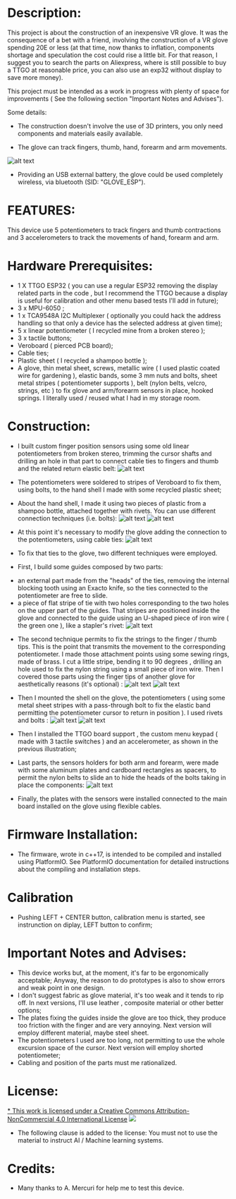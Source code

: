 Description:
============

This project is about the construction of an inexpensive VR glove. It was the consequence of a bet with a friend,  involving the construction of a VR glove spending 20E or less (at that time, now thanks to inflation, components shortage and speculation the cost could rise a little bit. For that reason, I suggest you to search the parts on Aliexpress, where is still possible to buy a TTGO at reasonable price, you can also use an exp32 without display to save more money).

This project must be intended as a work in progress with plenty of space for improvements ( See the following section "Important Notes and Advises").

Some details:

* The construction doesn't involve the use of 3D printers, you only need components and materials easily available.

* The glove can track fingers, thumb, hand, forearm and arm movements.

![alt text](screenshoots/IMG_2620.jpg "Glove Complete")

* Providing an USB external battery, the glove could be used completely wireless, via bluetooth (SID: "GLOVE_ESP").


FEATURES:
=========

This device use 5 potentiometers to track fingers and thumb contractions and 3 accelerometers to track the movements of hand, forearm and arm.


Hardware Prerequisites:
=======================

* 1 X TTGO ESP32 ( you can use a regular ESP32 removing the display related parts in the code , but I recommend the TTGO because a display is useful for calibration and other menu based tests I'll add in future);
* 3 x MPU-6050 ;
* 1 x TCA9548A I2C Multiplexer ( optionally you could hack the address handling so that only a device has the selected address at given time);
* 5 x linear potentiometer ( I recycled mine from a broken stereo );
* 3 x tactile buttons;
* Veroboard ( pierced PCB board);
* Cable ties;
* Plastic sheet ( I recycled a shampoo bottle );
* A glove, thin metal sheet, screws, metallic wire ( I used plastic coated wire for gardening ), elastic bands, some 3 mm nuts and bolts, sheet metal stripes ( potentiometer supports ), belt (nylon belts, velcro, strings, etc ) to fix glove and arm/forearm sensors in place, hooked springs. I literally used / reused what I had in my storage room.

Construction:
=============

* I built custom finger position sensors using some old linear potentiometers from  broken stereo, trimming the cursor shafts and drilling an hole in that part to connect cable ties to fingers and thumb and the related return elastic belt:
![alt text](screenshoots/IMG_4993.jpg "Finger/Thumb Sensors")

* The potentiometers were soldered to stripes of Veroboard to fix them, using bolts, to the hand shell I made with some recycled plastic sheet;

* About the hand shell, I made it using two pieces of plastic from a shampoo bottle, attached together with rivets. You can use different connection techniques (i.e. bolts):
![alt text](screenshoots/IMG_4992.jpg "Hand Shell")
![alt text](screenshoots/IMG_4991.jpg "Hand Shell - Lateral view")

* At this point it's necessary to modify the glove adding the connection to the potentiometers, using cable ties:
![alt text](screenshoots/IMG_4990.jpg "Potentiometer connections")

* To fix that ties to the glove, two different techniques were employed. 

* First, I build some guides composed by two parts:
-  an external part made from the "heads" of the ties, removing the internal blocking tooth using an Exacto knife, so the ties connected to the potentiometer are free to slide. 
- a piece of flat stripe of tie with two holes corresponding to the two holes on the upper part of the guides. That stripes are positioned inside the glove and connected to the guide using an U-shaped piece of iron wire ( the green one ), like a stapler's rivet:
![alt text](screenshoots/IMG_4944.jpg "Potentiometer stripes guides")

* The second technique permits to fix the strings to the finger / thumb tips. This is the point that transmits the movement to the corresponding potentiometer. I made those attachment points using some sewing rings, made of brass. I cut a little stripe, bending it to 90 degrees , drilling an hole used to fix the nylon string using a small piece of iron wire. Then I covered those parts using the finger tips of another glove for aesthetically reasons (it's optional) :
![alt text](screenshoots/IMG_4945.jpg "Potentiometer stripes guides 2")
![alt text](screenshoots/IMG_4988.jpg "Potentiometer stripes guides 3")

* Then I mounted the shell on the glove, the potentiometers ( using some metal sheet stripes with a pass-through bolt to fix the elastic band permitting the potentiometer cursor to return in position ). I used rivets and bolts :
![alt text](screenshoots/camphoto_5916492.JPG "Main Parts in position")
![alt text](screenshoots/camphoto_140968890.JPG "Main Parts in position - bolts detail")

* Then I installed the TTGO board support , the custom menu keypad ( made with 3 tactile switches ) and an accelerometer, as shown in the previous illustration;

* Last parts, the sensors holders for both arm and forearm, were made with some aluminum plates and cardboard rectangles as spacers, to permit the nylon belts to slide an to hide the heads of the bolts taking in place the components:
![alt text](screenshoots/IMG_2615.jpg "Arm/Forearm support plates")

* Finally, the plates with the sensors were installed connected to the main board installed on the glove using flexible cables.


Firmware Installation:
======================

* The firmware, wrote in c++17, is intended to be compiled and installed using PlatformIO. See PlatformIO documentation for detailed instructions about the compiling and installation steps.


Calibration
===========

* Pushing LEFT + CENTER button, calibration menu is started, see instrunction on diplay, LEFT button to confirm;

Important Notes and Advises:
============================

* This device works but, at the moment, it's far to be ergonomically acceptable; Anyway, the reason to do prototypes is also to show errors and weak point in one design.
* I don't suggest fabric as glove material, it's too weak and it tends to rip off. In next versions, I'll use leather , composite material or other better options;
* The plates fixing the guides inside the glove are too thick, they produce too friction with the finger and are very annoying. Next version will employ different material, maybe steel sheet.
* The potentiometers I used are too long, not permitting to use the whole excursion space of the cursor. Next version will employ shorted potentiometer;
* Cabling and position of the parts must me rationalized. 

License:
========

[* This work is licensed under a Creative Commons Attribution-NonCommercial 4.0 International License](http://creativecommons.org/licenses/by-nc/4.0/)
[<img src="https://i.creativecommons.org/l/by-nc/4.0/88x31.png">](http://creativecommons.org/licenses/by-nc/4.0/)

* The following clause is added to the license: You must not to use the material to instruct AI / Machine learning systems.

Credits:
========

* Many thanks to A. Mercuri for help me to test this device.

